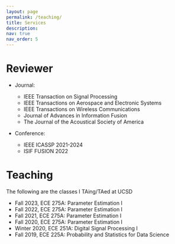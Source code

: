 ```yaml
---
layout: page
permalink: /teaching/
title: Services
description: 
nav: true
nav_order: 5
---
```


# Reviewer
- Journal:  
    - IEEE Transaction on Signal Processing
    - IEEE Transactions on Aerospace and Electronic Systems
    - IEEE Transactions on Wireless Communications
    - Journal of Advances in Information Fusion
    - The Journal of the Acoustical Society of America

- Conference: 
    - IEEE ICASSP 2021-2024
    - ISIF FUSION 2022

# Teaching
The following are the classes I TAing/TAed at UCSD

- Fall 2023, ECE 275A: Parameter Estimation I 
- Fall 2022, ECE 275A: Parameter Estimation I 
- Fall 2021, ECE 275A: Parameter Estimation I 
- Fall 2020, ECE 275A: Parameter Estimation I 
- Winter 2020, ECE 251A: Digital Signal Processing I 
- Fall 2019, ECE 225A: Probability and Statistics for Data Science 
